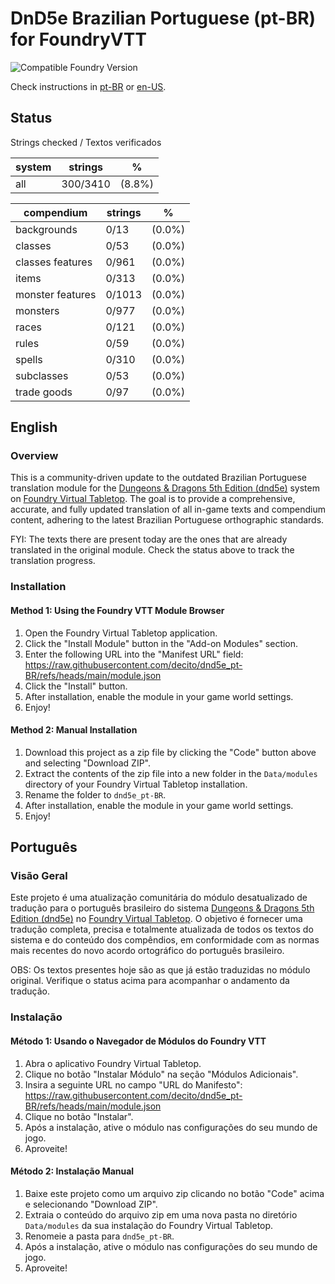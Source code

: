 # DnD5e Brazilian Portuguese (pt-BR) for FoundryVTT

![Compatible Foundry Version](https://img.shields.io/badge/Foundry-v12-informational)

Check instructions in [pt-BR](#português) or [en-US](#english).

## Status

Strings checked / Textos verificados

| system | strings  | %      |
| ------ | -------- | ------ |
| all    | 300/3410 | (8.8%) |

| compendium       | strings | %      |
| ---------------- | ------- | ------ |
| backgrounds      | 0/13    | (0.0%) |
| classes          | 0/53    | (0.0%) |
| classes features | 0/961   | (0.0%) |
| items            | 0/313   | (0.0%) |
| monster features | 0/1013  | (0.0%) |
| monsters         | 0/977   | (0.0%) |
| races            | 0/121   | (0.0%) |
| rules            | 0/59    | (0.0%) |
| spells           | 0/310   | (0.0%) |
| subclasses       | 0/53    | (0.0%) |
| trade goods      | 0/97    | (0.0%) |

## English

### Overview

This is a community-driven update to the outdated Brazilian Portuguese translation module for the [Dungeons & Dragons 5th Edition (dnd5e)](https://foundryvtt.com/packages/dnd5e) system on [Foundry Virtual Tabletop](https://foundryvtt.com/). The goal is to provide a comprehensive, accurate, and fully updated translation of all in-game texts and compendium content, adhering to the latest Brazilian Portuguese orthographic standards.

FYI: The texts there are present today are the ones that are already translated in the original module. Check the status above to track the translation progress.

### Installation

#### Method 1: Using the Foundry VTT Module Browser

1. Open the Foundry Virtual Tabletop application.
2. Click the "Install Module" button in the "Add-on Modules" section.
3. Enter the following URL into the "Manifest URL" field:
   <https://raw.githubusercontent.com/decito/dnd5e_pt-BR/refs/heads/main/module.json>
4. Click the "Install" button.
5. After installation, enable the module in your game world settings.
6. Enjoy!

#### Method 2: Manual Installation

1. Download this project as a zip file by clicking the "Code" button above and selecting "Download ZIP".
2. Extract the contents of the zip file into a new folder in the `Data/modules` directory of your Foundry Virtual Tabletop installation.
3. Rename the folder to `dnd5e_pt-BR`.
4. After installation, enable the module in your game world settings.
5. Enjoy!

## Português

### Visão Geral

Este projeto é uma atualização comunitária do módulo desatualizado de tradução para o português brasileiro do sistema [Dungeons & Dragons 5th Edition (dnd5e)](https://foundryvtt.com/packages/dnd5e) no [Foundry Virtual Tabletop](https://foundryvtt.com/). O objetivo é fornecer uma tradução completa, precisa e totalmente atualizada de todos os textos do sistema e do conteúdo dos compêndios, em conformidade com as normas mais recentes do novo acordo ortográfico do português brasileiro.

OBS: Os textos presentes hoje são as que já estão traduzidas no módulo original. Verifique o status acima para acompanhar o andamento da tradução.

### Instalação

#### Método 1: Usando o Navegador de Módulos do Foundry VTT

1. Abra o aplicativo Foundry Virtual Tabletop.
2. Clique no botão "Instalar Módulo" na seção "Módulos Adicionais".
3. Insira a seguinte URL no campo "URL do Manifesto":
   <https://raw.githubusercontent.com/decito/dnd5e_pt-BR/refs/heads/main/module.json>
4. Clique no botão "Instalar".
5. Após a instalação, ative o módulo nas configurações do seu mundo de jogo.
6. Aproveite!

#### Método 2: Instalação Manual

1. Baixe este projeto como um arquivo zip clicando no botão "Code" acima e selecionando "Download ZIP".
2. Extraia o conteúdo do arquivo zip em uma nova pasta no diretório `Data/modules` da sua instalação do Foundry Virtual Tabletop.
3. Renomeie a pasta para `dnd5e_pt-BR`.
4. Após a instalação, ative o módulo nas configurações do seu mundo de jogo.
5. Aproveite!

